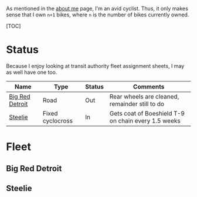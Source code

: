 As mentioned in the [about me](Me) page, I'm an avid cyclist. Thus, it only makes sense that I own ``n+1``&nbsp;bikes, where ``n`` is the number of bikes currently owned.

[TOC]

# Status
Because I enjoy looking at transit authority fleet assignment sheets, I may as well have one too.

Name                                | Type             | Status | Comments
----------------------------------- | ---------------- | ------ | --------------------------------------------------------
[Big Red Detroit](#big-red-detroit) | Road             | Out    | Rear wheels are cleaned, remainder still to do
[Steelie](#steelie)                 | Fixed cyclocross | In     | Gets coat of Boeshield T-9 on chain every 1.5&nbsp;weeks

# Fleet
## Big Red Detroit

## Steelie
